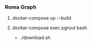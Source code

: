 ### Roma Graph


1. docker-compose up --build

2. docker-compose exec pgrout bash

	- ./download.sh

	
